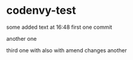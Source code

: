 codenvy-test
============
some added text at 16:48
first one commit

another one

third one with also with amend
changes
another